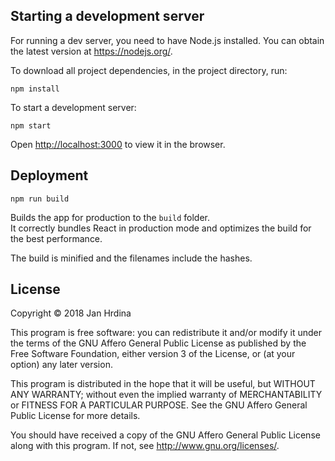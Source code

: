 ## Starting a development server

For running a dev server, you need to have Node.js installed. You can obtain the latest version at https://nodejs.org/.

To download all project dependencies, in the project directory, run:

`npm install`

To start a development server:

`npm start`

Open [http://localhost:3000](http://localhost:3000) to view it in the browser.

## Deployment

`npm run build`

Builds the app for production to the `build` folder.<br>
It correctly bundles React in production mode and optimizes the build for the best performance.

The build is minified and the filenames include the hashes.<br>

## License 

Copyright © 2018 Jan Hrdina

This program is free software: you can redistribute it and/or modify it under the terms of the GNU Affero General Public License as published by the Free Software Foundation, either version 3 of the License, or (at your option) any later version.

This program is distributed in the hope that it will be useful, but WITHOUT ANY WARRANTY; without even the implied warranty of MERCHANTABILITY or FITNESS FOR A PARTICULAR PURPOSE. See the GNU Affero General Public License for more details.

You should have received a copy of the GNU Affero General Public License along with this program.  If not, see <http://www.gnu.org/licenses/>.